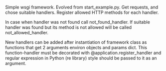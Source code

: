 Simple wsgi framework. Evolved from start_example.py.
Get requests, and chose suitable handlers. Register allowed HTTP methods for each handler.

In case when handler was not found call not_found_handler.
If suitable handler was found but its method is not allowed will be called not_allowed_handler.

New handlers can be added after instantiation of framework class as functions that get 2 arguments environ objects and params dict.
This function-handler must be decorated with @application.register_handler and regular expression in Python (re library) style should be passed to it as an argument.  




